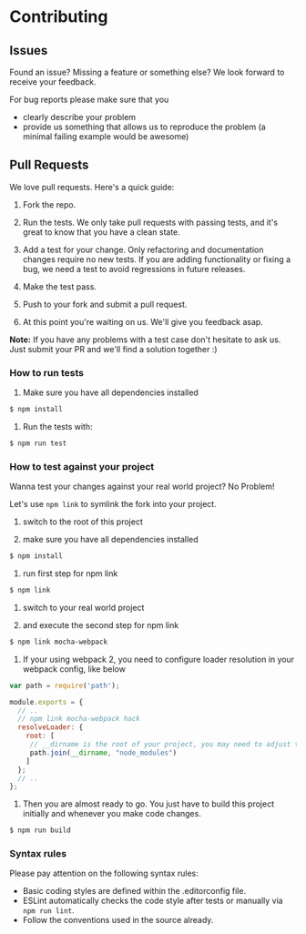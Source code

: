 # Contributing

## Issues
Found an issue? Missing a feature or something else? We look forward to receive your feedback.

For bug reports please make sure that you
* clearly describe your problem
* provide us something that allows us to reproduce the problem (a minimal failing example would be awesome)

## Pull Requests

We love pull requests. Here's a quick guide:

1. Fork the repo.

1. Run the tests. We only take pull requests with passing tests, and it's great to know that you have a clean state.

1. Add a test for your change. Only refactoring and documentation changes require no new tests. If you are adding functionality or fixing a bug, we need a test to avoid regressions in future releases.

1. Make the test pass.

1. Push to your fork and submit a pull request.

1. At this point you're waiting on us. We'll give you feedback asap.

**Note:** If you have any problems with a test case don't hesitate to ask us. Just submit your PR and we'll find a solution together :)

### How to run tests

1. Make sure you have all dependencies installed
  ```bash
  $ npm install
  ```

1. Run the tests with:
  ```bash
  $ npm run test
  ```

### How to test against your project

Wanna test your changes against your real world project? No Problem!

Let's use `npm link` to symlink the fork into your project.

1. switch to the root of this project

1. make sure you have all dependencies installed
  ```bash
  $ npm install
  ```

1. run first step for npm link
  ```bash
  $ npm link
  ```

1. switch to your real world project

1. and execute the second step for npm link
  ```bash
  $ npm link mocha-webpack
  ```

1. If your using webpack 2, you need to configure loader resolution in your webpack config, like below
  ```js
  var path = require('path');

  module.exports = {
    // ..
    // npm link mocha-webpack hack
    resolveLoader: {
      root: [
       // __dirname is the root of your project, you may need to adjust the path
       path.join(__dirname, "node_modules")
      ]
    };
    // ..
  };
  ```

1. Then you are almost ready to go. You just have to build this project initially and whenever you make code changes.
  ```bash
  $ npm run build
  ```



### Syntax rules

Please pay attention on the following syntax rules:

* Basic coding styles are defined within the .editorconfig file.
* ESLint automatically checks the code style after tests or manually via `npm run lint`.
* Follow the conventions used in the source already.
